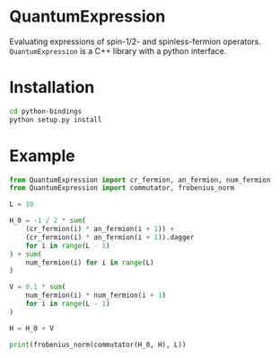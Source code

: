 QuantumExpression
=================

Evaluating expressions of spin-1/2- and spinless-fermion operators.
`QuantumExpression` is a C++ library with a python interface.

Installation
============

```bash
cd python-bindings
python setup.py install
```

Example
=======

```python
from QuantumExpression import cr_fermion, an_fermion, num_fermion
from QuantumExpression import commutator, frobenius_norm

L = 10

H_0 = -1 / 2 * sum(
    (cr_fermion(i) * an_fermion(i + 1)) + 
    (cr_fermion(i) * an_fermion(i + 1)).dagger
    for i in range(L - 1)
) + sum(
    num_fermion(i) for i in range(L)
)

V = 0.1 * sum(
    num_fermion(i) * num_fermion(i + 1)
    for i in range(L - 1)
)

H = H_0 + V

print(frobenius_norm(commutator(H_0, H), L))
```

